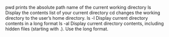 pwd prints the absolute path name of the current working directory
ls Display the contents list of your current directory
cd  changes the working directory to the user’s home directory.
ls -l Display current directory contents in a long format
ls -al Display current directory contents, including hidden files (starting with .). Use the long format.

